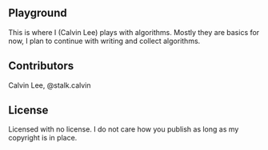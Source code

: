 ## Playground

This is where I (Calvin Lee) plays with algorithms. Mostly they are basics for now, I plan to continue with writing and collect algorithms.

## Contributors

Calvin Lee, @stalk.calvin

## License

Licensed with no license. I do not care how you publish as long as my copyright is in place.
